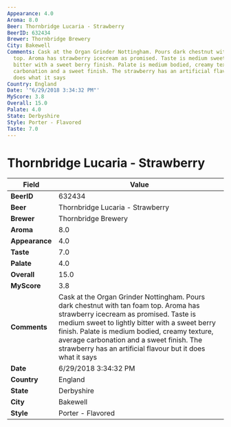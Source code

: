 ```yaml
---
Appearance: 4.0
Aroma: 8.0
Beer: Thornbridge Lucaria - Strawberry
BeerID: 632434
Brewer: Thornbridge Brewery
City: Bakewell
Comments: Cask at the Organ Grinder Nottingham. Pours dark chestnut with tan foam
  top. Aroma has strawberry icecream as promised. Taste is medium sweet to lightly
  bitter with a sweet berry finish. Palate is medium bodied, creamy texture, average
  carbonation and a sweet finish. The strawberry has an artificial flavour but it
  does what it says
Country: England
Date: '"6/29/2018 3:34:32 PM"'
MyScore: 3.8
Overall: 15.0
Palate: 4.0
State: Derbyshire
Style: Porter - Flavored
Taste: 7.0
---
```


# Thornbridge Lucaria - Strawberry

| Field         | Value |
|---------------|-------|
| **BeerID** | 632434 |
| **Beer** | Thornbridge Lucaria - Strawberry |
| **Brewer** | Thornbridge Brewery |
| **Aroma** | 8.0 |
| **Appearance** | 4.0 |
| **Taste** | 7.0 |
| **Palate** | 4.0 |
| **Overall** | 15.0 |
| **MyScore** | 3.8 |
| **Comments** | Cask at the Organ Grinder Nottingham. Pours dark chestnut with tan foam top. Aroma has strawberry icecream as promised. Taste is medium sweet to lightly bitter with a sweet berry finish. Palate is medium bodied, creamy texture, average carbonation and a sweet finish. The strawberry has an artificial flavour but it does what it says |
| **Date** | 6/29/2018 3:34:32 PM |
| **Country** | England |
| **State** | Derbyshire |
| **City** | Bakewell |
| **Style** | Porter - Flavored |
